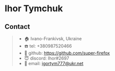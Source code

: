 # Ihor Tymchuk
## Contact
> - :house: Ivano-Frankivsk, Ukraine
> - :phone: tel: +380987520466 
> - :cowboy_hat_face: github: https://github.com/super-firefox
> - :innocent: discord: Ihor#2697
> - :e-mail: email: igortym777@ukr.net 
